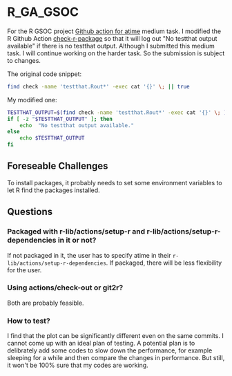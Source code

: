 # R_GA_GSOC
For the R GSOC project [Github action for atime](https://github.com/rstats-gsoc/gsoc2023/wiki/Github%20action%20for%20atime) medium task.
I modified the R Github Action [check-r-package](https://github.com/r-lib/actions/tree/v2/check-r-package) so that it will log out "No testthat output available" if there is no testthat output.
Although I submitted this medium task. I will continue working on the harder task. So the submission is subject to changes.

The original code snippet:
```bash
find check -name 'testthat.Rout*' -exec cat '{}' \; || true
```

My modified one:
```bash
TESTTHAT_OUTPUT=$(find check -name 'testthat.Rout*' -exec cat '{}' \; )
if [ -z "$TESTTHAT_OUTPUT" ]; then
    echo  "No testthat output available."
else
    echo $TESTTHAT_OUTPUT
fi
```

## Foreseable Challenges
To install packages, it probably needs to set some environment variables to let R find the packages installed.

## Questions
### Packaged with r-lib/actions/setup-r and r-lib/actions/setup-r-dependencies in it or not?
If not packaged in it, the user has to specify atime in their `r-lib/actions/setup-r-dependencies`. If packaged, there will be less flexibility for the user.
### Using actions/check-out or git2r?
Both are probably feasible.
### How to test?
I find that the plot can be significantly different even on the same commits. I cannot come up with an ideal plan of testing. A potential plan is to delibrately add some codes to slow down the performance, for example sleeping for a while and then compare the changes in performance. But still, it won't be 100% sure that my codes are working.